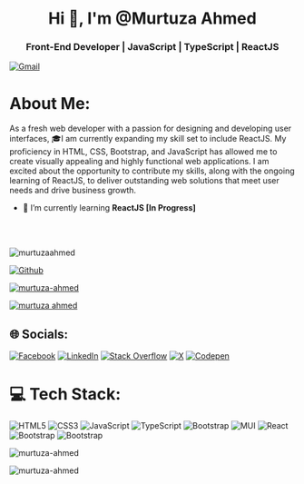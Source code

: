 <!-- # MurtuzaAhmed -->
<h1 align="center">Hi 👋, I'm @Murtuza Ahmed</h1>
<h3 align="center"> Front-End Developer | JavaScript | TypeScript | ReactJS </h3>

[![Gmail](https://img.shields.io/badge/-Gmail-c14438?style=flat&logo=Gmail&logoColor=white)](mailto:murtuza.programmer@gmail.com)

# About Me:
As a fresh web developer with a passion for designing and developing user interfaces, 🎓I am currently expanding my skill set to include ReactJS. My proficiency in HTML, CSS, Bootstrap, and JavaScript has allowed me to create visually appealing and highly functional web applications. I am excited about the opportunity to contribute my skills, along with the ongoing learning of ReactJS, to deliver outstanding web solutions that meet user needs and drive business growth.

- 🌱 I’m currently learning **ReactJS [In Progress]**
<br>
<br>
<p align="left"> <img src="https://komarev.com/ghpvc/?username=murtuzaahmed&label=Profile%20views&color=0e75b6&style=flat" alt="murtuzaahmed" /> </p>

[![Github](https://img.shields.io/github/followers/hejazizo?label=Follow&style=social)](https://github.com/hejazizo)

<!--<img align="right" alt="coading" width="400" src="https://cdn.dribbble.com/users/1162077/screenshots/3848914/programmer.gif">-->

<p align="left"> 
  <a href="https://github.com/ryo-ma/github-profile-trophy"><img src="https://github-profile-trophy.vercel.app/?username=murtuza-ahmed" alt="murtuza-ahmed" /></a>
</p>

<p align="left"> 
  <a href="https://twitter.com/murtuza ahmed" target="blank"><img src="https://img.shields.io/twitter/follow/murtuza ahmed?logo=twitter&style=for-the-badge" alt="murtuza     
     ahmed" />
  </a> 
</p>

## 🌐 Socials:
[![Facebook](https://img.shields.io/badge/Facebook-%231877F2.svg?logo=Facebook&logoColor=white)](https://facebook.com/https://www.facebook.com/profile.php?id=100094099460529) 
[![LinkedIn](https://img.shields.io/badge/LinkedIn-%230077B5.svg?logo=linkedin&logoColor=white)](https://linkedin.com/in/https://www.linkedin.com/in/murtuza-ahmed-36012628b/)
[![Stack Overflow](https://img.shields.io/badge/-Stackoverflow-FE7A16?logo=stack-overflow&logoColor=white)](https://stackoverflow.com/users/https://stackoverflow.com/users/23172020/murtuza)
[![X](https://img.shields.io/badge/X-black.svg?logo=X&logoColor=white)](https://x.com/https://twitter.com/MurtuzaAhm87472) 
[![Codepen](https://img.shields.io/badge/Codepen-000000?style=for-the-badge&logo=codepen&logoColor=white)](https://codepen.io/https://codepen.io/Murtuza-Ahmed)

# 💻 Tech Stack:
![HTML5](https://img.shields.io/badge/html5-%23E34F26.svg?style=for-the-badge&logo=html5&logoColor=white) 
![CSS3](https://img.shields.io/badge/css3-%231572B6.svg?style=for-the-badge&logo=css3&logoColor=white) 
![JavaScript](https://img.shields.io/badge/javascript-%23323330.svg?style=for-the-badge&logo=javascript&logoColor=%23F7DF1E) 
![TypeScript](https://img.shields.io/badge/typescript-%23007ACC.svg?style=for-the-badge&logo=typescript&logoColor=white) 
![Bootstrap](https://img.shields.io/badge/bootstrap-%238511FA.svg?style=for-the-badge&logo=bootstrap&logoColor=white) 
![MUI](https://img.shields.io/badge/MUI-%230081CB.svg?style=for-the-badge&logo=mui&logoColor=white) 
![React](https://img.shields.io/badge/react-%2320232a.svg?style=for-the-badge&logo=react&logoColor=%2361DAFB) 
![Bootstrap](https://img.shields.io/badge/-Git-05122A?style=flat-square&logo=Git&color=353535)
![Bootstrap](https://img.shields.io/badge/-Visual%20Studio%20Code-05122A?style=flat-square&logo=Visual-Studio-Code&color=353535)
<!-- ![GithubPages](https://img.shields.io/badge/github%20pages-121013?style=for-the-badge&logo=github&logoColor=white) -->
<!-- ![Netlify](https://img.shields.io/badge/netlify-%23000000.svg?style=for-the-badge&logo=netlify&logoColor=#00C7B7) -->
<!-- ![Bulma](https://img.shields.io/badge/bulma-00D0B1?style=for-the-badge&logo=bulma&logoColor=white) -->
<!-- ![React Query](https://img.shields.io/badge/-React%20Query-FF4154?style=for-the-badge&logo=react%20query&logoColor=white) -->
<!-- ![React Router](https://img.shields.io/badge/React_Router-CA4245?style=for-the-badge&logo=react-router&logoColor=white) -->
<!-- ![React Hook Form](https://img.shields.io/badge/React%20Hook%20Form-%23EC5990.svg?style=for-the-badge&logo=reacthookform&logoColor=white) -->
<!-- ![SASS](https://img.shields.io/badge/SASS-hotpink.svg?style=for-the-badge&logo=SASS&logoColor=white) -->
<!-- ![NPM](https://img.shields.io/badge/NPM-%23CB3837.svg?style=for-the-badge&logo=npm&logoColor=white) -->
<!-- ![Adobe Photoshop](https://img.shields.io/badge/adobe%20photoshop-%2331A8FF.svg?style=for-the-badge&logo=adobe%20photoshop&logoColor=white) -->
<!-- ![Canva](https://img.shields.io/badge/Canva-%2300C4CC.svg?style=for-the-badge&logo=Canva&logoColor=white) -->

<p><img align="center" src="https://github-readme-stats.vercel.app/api/top-langs?username=murtuza-ahmed&show_icons=true&locale=en&layout=compact" alt="murtuza-ahmed" /></p>
<p><img align="center" src="https://github-readme-streak-stats.herokuapp.com/?user=murtuza-ahmed&" alt="murtuza-ahmed" /></p>
<!-- <p><img align="center" src="https://github-readme-stats.vercel.app/api?username=murtuzaahmed&show_icons=true&locale=en" alt="murtuzaa-hmed" /></p> -->

<!-- ### ✍️ Dev Quote
![](https://quotes-github-readme.vercel.app/api?type=horizontal&theme=radical) -->
